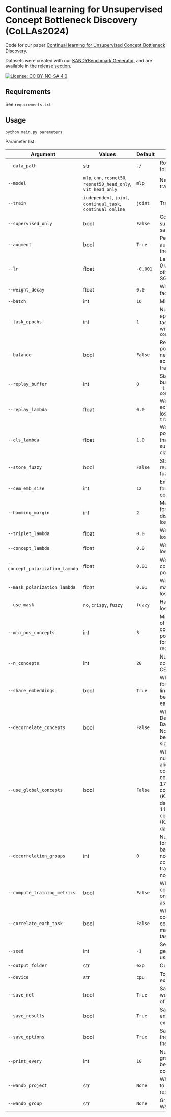 # Continual learning for Unsupervised Concept Bottleneck Discovery (CoLLAs2024)

Code for our paper [Continual learning for Unsupervised Concept Bottleneck Discovery](https://duckduckgo.com).

Datasets were created with our [KANDYBenchmark Generator](https://github.com/continual-nesy/KANDYBenchmark), and are available in the [release section](https://github.com/continual-nesy/KANDY-collas/releases/latest).


[![License: CC BY-NC-SA 4.0](https://licensebuttons.net/l/by-nc-sa/4.0/80x15.png)](https://creativecommons.org/licenses/by-nc-sa/4.0/)

## Requirements
See `requirements.txt`

## Usage
```commandline
python main.py parameters
```

Parameter list:

| Argument                        | Values                                                          | Default  | Description                                                                                                                                                           |
|---------------------------------|-----------------------------------------------------------------|----------|-----------------------------------------------------------------------------------------------------------------------------------------------------------------------|
| `--data_path`                   | str                                                             | `./`     | Root of the data folder                                                                                                                                               |
| `--model`                       | `mlp`, `cnn`, `resnet50`, `resnet50_head_only`, `vit_head_only` | `mlp`    | Neural network to train                                                                                                                                               |
| `--train`                       | `independent`, `joint`, `continual_task`, `continual_online`    | `joint`  | Training scheme                                                                                                                                                       |
| `--supervised_only`             | bool                                                            | `False`  | Consider only supervised samples                                                                                                                                      |
| `--augment`                     | bool                                                            | `True`   | Perform random augmentation of the training data                                                                                                                      |
| `--lr`                          | float                                                           | `-0.001` | Learning rate. If < 0 use Adam, otherwise use SGD                                                                                                                     |
| `--weight_decay`                | float                                                           | `0.0`    | Weight decay factor                                                                                                                                                   |
| `--batch`                       | int                                                             | `16`     | Minibatch size                                                                                                                                                        |
| `--task_epochs`                 | int                                                             | `1`      | Number of epochs for each task. Incompatible with `--train continual_online`                                                                                          |
| `--balance`                     | bool                                                            | `False`  | Resample positives and negatives to achieve balanced training data                                                                                                    |
| `--replay_buffer`               | int                                                             | `0`      | Size of the replay buffer. Only with `--train continual_*`                                                                                                            |
| `--replay_lambda`               | float                                                           | `0.0`    | Weight of experience replay loss. Only with `--train_continual_*`                                                                                                     |
| `--cls_lambda`                  | float                                                           | `1.0`    | Weight of the portion of the loss that is about supervised classification                                                                                             |
| `--store_fuzzy`                 | bool                                                            | `False`  | Store concepts in replay buffer as fuzzy tensors                                                                                                                      |
| `--cem_emb_size`                | int                                                             | `12`     | Embedding size for a single concept                                                                                                                                   |
| `--hamming_margin`              | int                                                             | `2`      | Margin (in bits) for the Hamming distance triplet loss                                                                                                                |
| `--triplet_lambda`              | float                                                           | `0.0`    | Weight of triplet loss                                                                                                                                                |
| `--concept_lambda`              | float                                                           | `0.0`    | Weight of concept loss                                                                                                                                                |
| `--concept_polarization_lambda` | float                                                           | `0.01`   | Weight of the concept polarization loss                                                                                                                               |
| `--mask_polarization_lambda`    | float                                                           | `0.01`   | Weight of the mask polarization loss                                                                                                                                  |
| `--use_mask`                    | `no`, `crispy`, `fuzzy`                                         | `fuzzy`  | Hamming triplet loss mask                                                                                                                                             |
| `--min_pos_concepts`            | int                                                             | `3`      | Minimum number of active concepts for positive samples for concept regularization                                                                                     |
| `--n_concepts`                  | int                                                             | `20`     | Number of concepts in the CEM layer                                                                                                                                   |
| `--share_embeddings`            | bool                                                            | `True`   | Whether weights for the c_emb linear layer should be shared for each concept                                                                                          |
| `--decorrelate_concepts`        | bool                                                            | `False`  | Whether to add a Decorrelated Batch Normalization before c_pred sigmoid                                                                                               |
| `--use_global_concepts`         | bool                                                            | `False`  | Whether to add number and alignment concepts to the concept list; True: 17 ground truth concepts (KANDY-2 dataset), False: 11 ground truth concepts (KANDY-1 dataset) |
| `--decorrelation_groups`        | int                                                             | `0`      | Number of groups for decorrelation batch normalization, if 1 corresponds to traditional batch norm                                                                    |
| `--compute_training_metrics`    | bool                                                            | `False`  | Whether to compute metrics on the training set as well (slow)                                                                                                         |
| `--correlate_each_task`         | bool                                                            | `False`  | Whether to compute correlation matrices for each task (slow)                                                                                                          |
| `--seed`                        | int                                                             | `-1`     | Seed for random generator. If < 0 use system time                                                                                                                     |
| `--output_folder`               | str                                                             | `exp`    | Output folder                                                                                                                                                         |
| `--device`                      | str                                                             | `cpu`    | Torch device for experiments                                                                                                                                          |
| `--save_net`                    | bool                                                            | `True`   | Save network weights at the end of the experiment                                                                                                                     |
| `--save_results`                | bool                                                            | `True`   | Save results at the end of the experiment                                                                                                                             |
| `--save_options`                | bool                                                            | `True`   | Save options at the beginning of the experiment                                                                                                                       |
| `--print_every`                 | int                                                             | `10`     | Number of gradient steps before consecutive prints                                                                                                                    |
| `--wandb_project`               | str                                                             | `None`   | W&B project name to optionally log results to                                                                                                                         |
| `--wandb_group`                 | str                                                             | `None`   | Group within the W&B project                                                                                                                                          |
